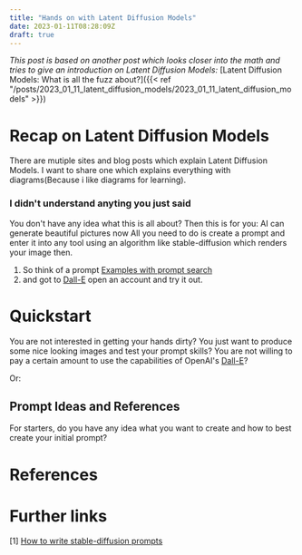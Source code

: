 ```yaml
---
title: "Hands on with Latent Diffusion Models"
date: 2023-01-11T08:28:09Z
draft: true
---
```


*This post is based on another post which looks closer into the math and tries to give an introduction on Latent Diffusion Models:*
[Latent Diffusion Models: What is all the fuzz about?]({{< ref "/posts/2023_01_11_latent_diffusion_models/2023_01_11_latent_diffusion_models" >}})

# Recap on Latent Diffusion Models

There are mutiple sites and blog posts which explain Latent Diffusion Models.
I want to share one which explains everything with diagrams(Because i like diagrams for learning).
[]()

### I didn't understand anyting you just said

You don't have any idea what this is all about?
Then this is for you:
AI can generate beautiful pictures now
All you need to do is create a prompt and enter it into any tool using an algorithm like stable-diffusion which renders your image then.
1. So think of a prompt
[Examples with prompt search](https://lexica.art/)
2. and got to [Dall-E](https://openai.com/dall-e-2/) open an account and try it out.

# Quickstart

You are not interested in getting your hands dirty?
You just want to produce some nice looking images and test your prompt skills?
You are not willing to pay a certain amount to use the capabilities of OpenAI's [Dall-E](https://openai.com/dall-e-2/)?

Or:


## Prompt Ideas and References

For starters, do you have any idea what you want to create and how to best create your initial prompt?

# References

# Further links 
[1] [How to write stable-diffusion prompts](https://www.howtogeek.com/833169/how-to-write-an-awesome-stable-diffusion-prompt/)
